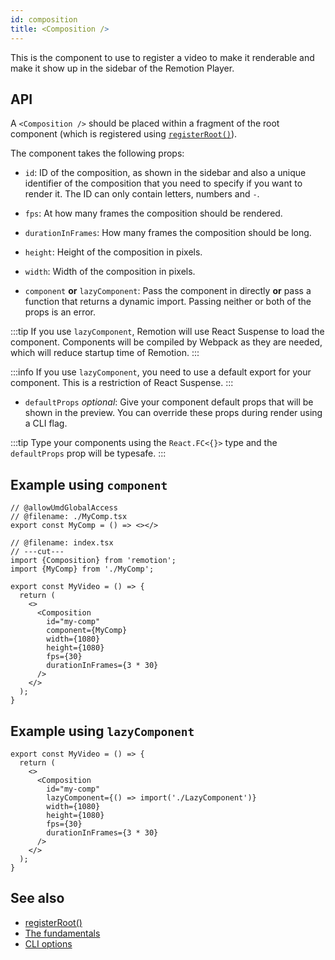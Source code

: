 ```yaml
---
id: composition
title: <Composition />
---
```


This is the component to use to register a video to make it renderable and make it show up in the sidebar of the Remotion Player.

## API

A `<Composition />` should be placed within a fragment of the root component (which is registered using [`registerRoot()`](/docs/register-root)).

The component takes the following props:

- `id`: ID of the composition, as shown in the sidebar and also a unique identifier of the composition that you need to specify if you want to render it. The ID can only contain letters, numbers and `-`.

- `fps`: At how many frames the composition should be rendered.

- `durationInFrames`: How many frames the composition should be long.

- `height`: Height of the composition in pixels.

- `width`: Width of the composition in pixels.

- `component` **or** `lazyComponent`: Pass the component in directly **or** pass a function that returns a dynamic import. Passing neither or both of the props is an error.

:::tip
If you use `lazyComponent`, Remotion will use React Suspense to load the component. Components will be compiled by Webpack as they are needed, which will reduce startup time of Remotion.
:::

:::info
If you use `lazyComponent`, you need to use a default export for your component. This is a restriction of React Suspense.
:::

- `defaultProps` _optional_: Give your component default props that will be shown in the preview. You can override these props during render using a CLI flag.

:::tip
Type your components using the `React.FC<{}>` type and the `defaultProps` prop will be typesafe.
:::

## Example using `component`

```tsx twoslash
// @allowUmdGlobalAccess
// @filename: ./MyComp.tsx
export const MyComp = () => <></>

// @filename: index.tsx
// ---cut---
import {Composition} from 'remotion';
import {MyComp} from './MyComp';

export const MyVideo = () => {
  return (
    <>
      <Composition
        id="my-comp"
        component={MyComp}
        width={1080}
        height={1080}
        fps={30}
        durationInFrames={3 * 30}
      />
    </>
  );
}
```

## Example using `lazyComponent`

```tsx
export const MyVideo = () => {
  return (
    <>
      <Composition
        id="my-comp"
        lazyComponent={() => import('./LazyComponent')}
        width={1080}
        height={1080}
        fps={30}
        durationInFrames={3 * 30}
      />
    </>
  );
}
```

## See also

- [registerRoot()](/docs/register-root)
- [The fundamentals](/docs/the-fundamentals)
- [CLI options](/docs/cli)
